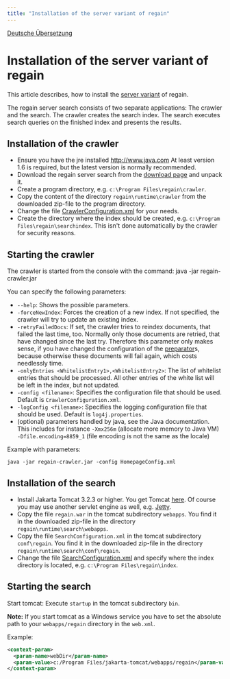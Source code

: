 ```yaml
---
title: "Installation of the server variant of regain"
---
```


[Deutsche Übersetzung](/de/installation/server/)

Installation of the server variant of regain
============================================

This article describes, how to install the [server variant](/en/project_info/variant_comparison/) of regain. 

The regain server search consists of two separate applications: The crawler and the search. The crawler creates the search index. The search executes search queries on the finished index and presents the results.


Installation of the crawler
---------------------------
  - Ensure you have the jre installed http://www.java.com At least version 1.6 is required, but the latest version is normally recommended.
  - Download the regain server search from the [download page](http://regain.sourceforge.net/download.php) and unpack it.
  - Create a program directory, e.g. `c:\Program Files\regain\crawler`.
  - Copy the content of the directory `regain\runtime\crawler` from the downloaded zip-file to the program directory.
  - Change the file [CrawlerConfiguration.xml](/en/config/crawlerconfiguration_xml/) for your needs.
  - Create the directory where the index should be created, e.g. `c:\Program Files\regain\searchindex`. This isn't done automatically by the crawler for security reasons.

Starting the crawler
--------------------

The crawler is started from the console with the command:
 java -jar regain-crawler.jar

You can specify the following parameters:
  * ­`--help`: Shows the possible parameters.
  * ­`-forceNewIndex`: Forces the creation of a new index. If not specified, the crawler will try to update an existing index.
  * `-retryFailedDocs`: If set, the crawler tries to reindex documents, that failed the last time, too. Normally only those documents are retried, that have changed since the last try. Therefore this parameter only makes sense, if you have changed the configuration of the [preparator](/en/components/preparator/)s, because otherwise these documents will fail again, which costs needlessly time.
  * `-onlyEntries <WhitelistEntry1>,<WhitelistEntry2>`: The list of whitelist entries that should be processed. All other entries of the white list will be left in the index, but not updated.
  * `-config <filename>`: Specifies the configuration file that should be used. Default is `CrawlerConfiguration.xml`.
  * ­`-logConfig <filename>`: Specifies the logging configuration file that should be used. Default is `log4j.properties`.
  * (optional) parameters handled by java, see the Java documentation. This includes for instance `-Xmx256m` (allocate more memory to Java VM) `-Dfile.encoding=8859_1` (file encoding is not the same as the locale)


Example with parameters:

    java -jar regain-crawler.jar -config HomepageConfig.xml

Installation of the search
--------------------------

  - Install Jakarta Tomcat 3.2.3 or higher. You get Tomcat [here](http://tomcat.apache.org/). Of course you may use another servlet engine as well, e.g. [Jetty](http://jetty.mortbay.org/jetty).
  - Copy the file `regain.war` in the tomcat subdirectory `webapps`. You find it in the downloaded zip-file in the directory `regain\runtime\search\webapps`.
  - Copy the file `SearchConfiguration.xml` in the tomcat subdirectory `conf\regain`. You find it in the downloaded zip-file in the directory `regain\runtime\search\conf\regain`.
  - Change the file [SearchConfiguration.xml](/en/config/searchconfiguration_xml/) and specify where the index directory is located, e.g. `c:\Program Files\regain\index`.


Starting the search
-------------------

Start tomcat: Execute `startup` in the tomcat subdirectory `bin`.


**Note:** If you start tomcat as a Windows service you have to set the absolute path to your `webapps/regain` directory in the `web.xml`.

Example:
```xml
<context-param>
  <param-name>webDir</param-name>
  <param-value>c:/Program Files/jakarta-tomcat/webapps/regain</param-value>
</context-param>
```
